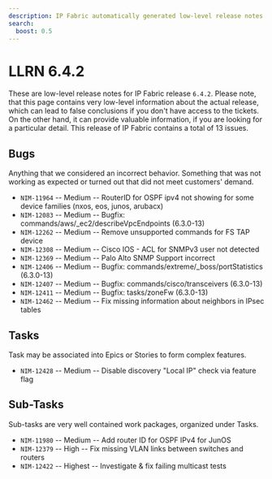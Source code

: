 ```yaml
---
description: IP Fabric automatically generated low-level release notes for version 6.4.2.
search:
  boost: 0.5
---
```


# LLRN 6.4.2

These are low-level release notes for IP Fabric release `6.4.2`. Please note, that this page contains very low-level information about the actual release, which can lead to false conclusions if you don't have access to the tickets. On the other hand, it can provide valuable information, if you are looking for a particular detail. This release of IP Fabric contains a total of 13 issues.

## Bugs

Anything that we considered an incorrect behavior. Something that was not working as expected or turned out that did not meet customers' demand.

- `NIM-11964` -- Medium -- RouterID for OSPF ipv4 not showing for some device families (nxos, eos, junos, arubacx)
- `NIM-12083` -- Medium -- Bugfix: commands/aws/_ec2/describeVpcEndpoints (6.3.0-13)
- `NIM-12262` -- Medium -- Remove unsupported commands for FS TAP device
- `NIM-12308` -- Medium -- Cisco IOS - ACL for SNMPv3 user not detected
- `NIM-12369` -- Medium -- Palo Alto SNMP Support incorrect
- `NIM-12406` -- Medium -- Bugfix: commands/extreme/_boss/portStatistics (6.3.0-13)
- `NIM-12407` -- Medium -- Bugfix: commands/cisco/transceivers (6.3.0-13)
- `NIM-12411` -- Medium -- Bugfix: tasks/zoneFw (6.3.0-13)
- `NIM-12462` -- Medium -- Fix missing information about neighbors in IPsec tables

## Tasks

Task may be associated into Epics or Stories to form complex features.

- `NIM-12428` -- Medium -- Disable discovery "Local IP" check via feature flag

## Sub-Tasks

Sub-tasks are very well contained work packages, organized under Tasks.

- `NIM-11980` -- Medium -- Add router ID for OSPF IPv4 for JunOS
- `NIM-12379` -- High -- Fix missing VLAN links between switches and routers
- `NIM-12422` -- Highest -- Investigate & fix failing multicast tests
